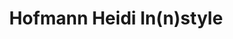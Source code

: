 ---
title: "Hofmann Heidi In(n)style"
url: /wernstein-am-inn/hofmann-heidi-in-n-style/
shop: Friseur
---